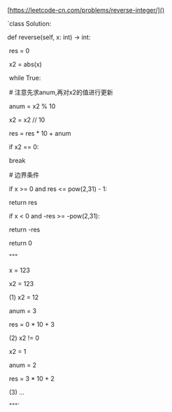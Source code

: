 [https://leetcode-cn.com/problems/reverse-integer/]()

`class Solution:

  def reverse(self, x: int) -> int:





​    res = 0

​    x2 = abs(x)



​    while True:

​      \# 注意先求anum,再对x2的值进行更新

​      anum = x2 % 10

​      x2 = x2 // 10



​      res = res * 10 + anum



​      if x2 == 0:

​        break



​    \# 边界条件

​    if x >= 0 and res <= pow(2,31) - 1:

​      return res

​    if x < 0 and -res >= -pow(2,31):

​      return -res

​    return 0



​    """

​    x = 123

​    x2 = 123

​    (1) x2 = 12

​      anum = 3

​      res = 0 * 10 + 3

​    (2) x2 != 0

​      x2 = 1

​      anum = 2

​      res = 3 * 10 + 2

​    (3) ...    

​    """`